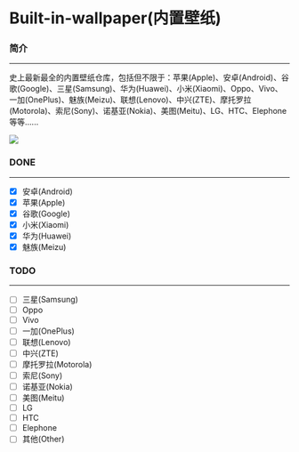 # Built-in-wallpaper(内置壁纸)
### 简介
<hr>

史上最新最全的内置壁纸仓库，包括但不限于：苹果(Apple)、安卓(Android)、谷歌(Google)、三星(Samsung)、华为(Huawei)、小米(Xiaomi)、Oppo、Vivo、一加(OnePlus)、魅族(Meizu)、联想(Lenovo)、中兴(ZTE)、摩托罗拉(Motorola)、索尼(Sony)、诺基亚(Nokia)、美图(Meitu)、LG、HTC、Elephone等等......

![](https://7.dusays.com/2021/03/21/1fe39a1e95054.png)

### DONE

<hr>

- [x] 安卓(Android)
- [x] 苹果(Apple)
- [x] 谷歌(Google)
- [x] 小米(Xiaomi)
- [x] 华为(Huawei)
- [x] 魅族(Meizu)
### TODO

<hr>

- [ ] 三星(Samsung)
- [ ] Oppo
- [ ] Vivo
- [ ] 一加(OnePlus)
- [ ] 联想(Lenovo)
- [ ] 中兴(ZTE)
- [ ] 摩托罗拉(Motorola)
- [ ] 索尼(Sony)
- [ ] 诺基亚(Nokia)
- [ ] 美图(Meitu)
- [ ] LG
- [ ] HTC
- [ ] Elephone
- [ ] 其他(Other)